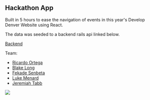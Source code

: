 ## Hackathon App 

Built in 5 hours to ease the navigation of events in this year's Develop Denver Website using React.

The data was seeded to a backend rails api linked below.

[Backend](https://github.com/jollyjerr/nav-develop-denv-api/tree/master)

Team:
- [Ricardo Ortega](https://github.com/rj-ortega)
- [Blake Long](https://githubt.com/bal360)
- [Fekade Senbeta](https://github.com/fekadesenbeta)
- [Luke Menard](https://github.com/lukemenard)
- [Jeremiah Tabb](https://github.com/jollyjerr)

![](src/dvlp-dnvr-demo.gif)
